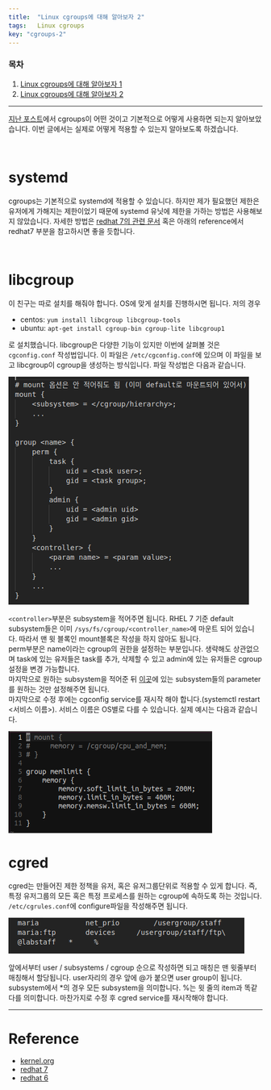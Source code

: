 ```yaml
---
title:  "Linux cgroups에 대해 알아보자 2"
tags:	Linux cgroups
key: "cgroups-2"
---
```


### 목차
1. <a href="/category/삽질/cgroups-1/">Linux cgroups에 대해 알아보자 1</a>
1. <a href="/category/삽질/cgroups-2/">Linux cgroups에 대해 알아보자 2</a>

----

<a href="/category/삽질/cgroups-1/">지난 포스트</a>에서 cgroups이 어떤 것이고 기본적으로 어떻게 사용하면 되는지 알아보았습니다. 이번 글에서는 실제로 어떻게 적용할 수 있는지 알아보도록 하겠습니다.

<br>

# systemd
cgroups는 기본적으로 systemd에 적용할 수 있습니다. 하지만 제가 필요했던 제한은 유저에게 가해지는 제한이었기 때문에 systemd 유닛에 제한을 가하는 방법은 사용해보지 않았습니다. 자세한 방법은 [redhat 7의 관련 문서](https://access.redhat.com/documentation/en-us/red_hat_enterprise_linux/7/html/resource_management_guide/sec-modifying_control_groups) 혹은 아래의 reference에서 redhat7 부분을 참고하시면 좋을 듯합니다.

<br>

# libcgroup
이 친구는 따로 설치를 해줘야 합니다. OS에 맞게 설치를 진행하시면 됩니다. 저의 경우

- centos: `yum install libcgroup libcgroup-tools`
- ubuntu: `apt-get install cgroup-bin cgroup-lite libcgroup1`

로 설치했습니다.
libcgroup은 다양한 기능이 있지만 이번에 살펴볼 것은 `cgconfig.conf` 작성법입니다. 이 파일은 `/etc/cgconfig.conf`에 있으며 이 파일을 보고 libcgroup이 cgroup을 생성하는 방식입니다. 파일 작성법은 다음과 같습니다.

<img src="/assets/images/cgroups-2/image1.png" title="cgconfig.conf">

`<controller>`부분은 subsystem을 적어주면 됩니다. RHEL 7 기준 default subsystem들은 이미 `/sys/fs/cgroup/<controller_name>`에 마운트 되어 있습니다. 따라서 맨 윗 블록인 mount블록은 작성을 하지 않아도 됩니다. <br> perm부분은 name이라는 cgroup의 권한을 설정하는 부분입니다. 생략해도 상관없으며 task에 있는 유저들은 task를 추가, 삭제할 수 있고 admin에 있는 유저들은 cgroup설정을 변경 가능합니다. <br> 마지막으로 원하는 subsystem을 적어준 뒤 [이곳](https://access.redhat.com/documentation/en-us/red_hat_enterprise_linux/6/html/resource_management_guide/ch-subsystems_and_tunable_parameters)에 있는 subsystem들의 parameter를 원하는 것만 설정해주면 됩니다. <br> 마지막으로 수정 후에는 cgconfig service를 재시작 해야 합니다.(systemctl restart <서비스 이름>). 서비스 이름은 OS별로 다를 수 있습니다. 실제 예시는 다음과 같습니다.

<img src="/assets/images/cgroups-2/image2.png" title="cgconfig.conf-example">

<br>

# cgred
cgred는 만들어진 제한 정책을 유저, 혹은 유저그룹단위로 적용할 수 있게 합니다. 즉, 특정 유저그룹의 모든 혹은 특정 프로세스를 원하는 cgroup에 속하도록 하는 것입니다. `/etc/cgrules.conf`에 configure파일을 작성해주면 됩니다.

<img src="/assets/images/cgroups-2/image3.png" title="cgrules.conf-example">

앞에서부터 user / subsystems / cgroup 순으로 작성하면 되고 매칭은 맨 윗줄부터 매칭해서 할당됩니다. user자리의 경우 앞에 @가 붙으면 user group이 됩니다. subsystem에서 *의 경우 모든 subsystem을 의미합니다. %는 윗 줄의 item과 똑같다를 의미합니다. 마찬가지로 수정 후 cgred service를 재시작해야 합니다.

--------
# Reference
- [kernel.org](https://www.kernel.org/doc/Documentation/cgroup-v1/cgroups.txt)
- [redhat 7](https://access.redhat.com/documentation/en-us/red_hat_enterprise_linux/7/html/resource_management_guide/index)
- [redhat 6](https://access.redhat.com/documentation/en-us/red_hat_enterprise_linux/6/html/resource_management_guide/index)
